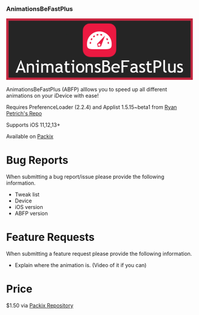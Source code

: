### AnimationsBeFastPlus
[![N|Solid](https://raw.githubusercontent.com/eXqusic/AnimationsBeFastPlus/master/gg1.png)](https://repo.packix.com/package/com.adamseiter.animationsbefastplus/)

AnimationsBeFastPlus (ABFP) alllows you to speed up all different animations on your iDevice with ease!

Requires PreferenceLoader (2.2.4) and Applist 1.5.15~beta1 from [Ryan Petrich's Repo](https://rpetri.ch/repo)

Supports iOS 11,12,13+

Available on [Packix](https://repo.packix.com/package/com.adamseiter.animationsbefastplus/)
# Bug Reports
When submitting a bug report/issue please provide the following information.
- Tweak list
- Device
- iOS version
- ABFP version

# Feature Requests
When submitting a feature request please provide the following information.
- Explain where the animation is. (Video of it if you can)

# Price
$1.50 via [Packix Repository](https://repo.packix.com/package/com.adamseiter.animationsbefastplus/)
